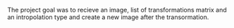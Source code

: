 The project goal was to recieve an image, list of transformations matrix and an intropolation type and create a new image after the transormation.
